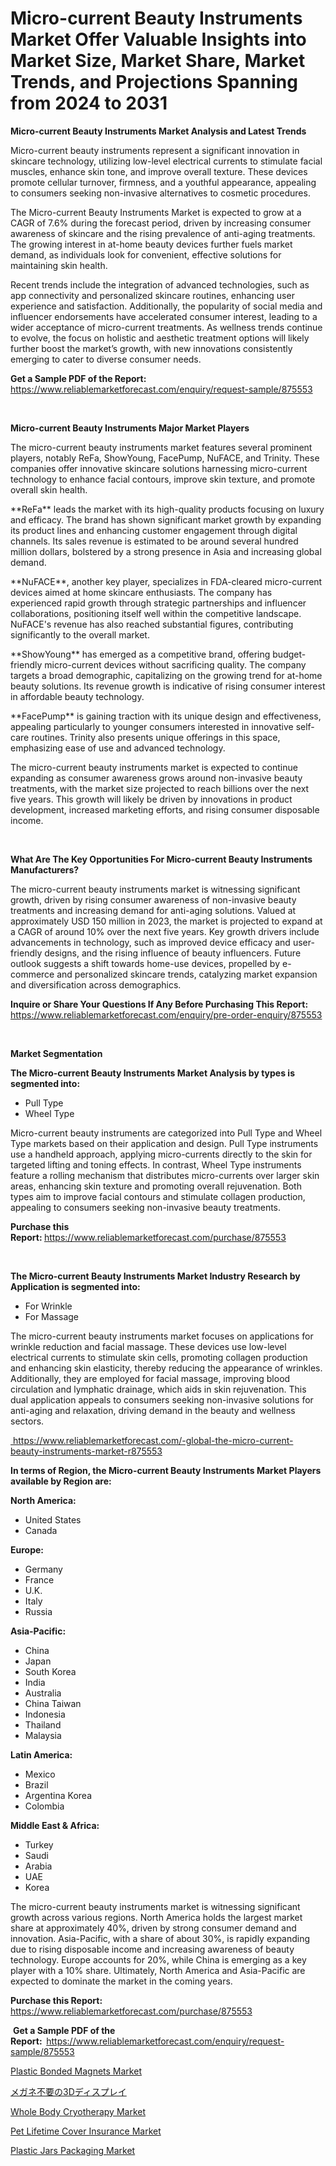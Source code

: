 <p><h1>Micro-current Beauty Instruments Market Offer Valuable Insights into Market Size, Market Share, Market Trends, and Projections Spanning from 2024 to 2031</h1></p><p><strong>Micro-current Beauty Instruments Market Analysis and Latest Trends</strong></p>
<p><p>Micro-current beauty instruments represent a significant innovation in skincare technology, utilizing low-level electrical currents to stimulate facial muscles, enhance skin tone, and improve overall texture. These devices promote cellular turnover, firmness, and a youthful appearance, appealing to consumers seeking non-invasive alternatives to cosmetic procedures.</p><p>The Micro-current Beauty Instruments Market is expected to grow at a CAGR of 7.6% during the forecast period, driven by increasing consumer awareness of skincare and the rising prevalence of anti-aging treatments. The growing interest in at-home beauty devices further fuels market demand, as individuals look for convenient, effective solutions for maintaining skin health.</p><p>Recent trends include the integration of advanced technologies, such as app connectivity and personalized skincare routines, enhancing user experience and satisfaction. Additionally, the popularity of social media and influencer endorsements have accelerated consumer interest, leading to a wider acceptance of micro-current treatments. As wellness trends continue to evolve, the focus on holistic and aesthetic treatment options will likely further boost the market’s growth, with new innovations consistently emerging to cater to diverse consumer needs.</p></p>
<p><strong>Get a Sample PDF of the Report:&nbsp;</strong> <a href="https://www.reliablemarketforecast.com/enquiry/request-sample/875553">https://www.reliablemarketforecast.com/enquiry/request-sample/875553</a></p>
<p>&nbsp;</p>
<p><strong>Micro-current Beauty Instruments Major Market Players</strong></p>
<p><p>The micro-current beauty instruments market features several prominent players, notably ReFa, ShowYoung, FacePump, NuFACE, and Trinity. These companies offer innovative skincare solutions harnessing micro-current technology to enhance facial contours, improve skin texture, and promote overall skin health.</p><p>**ReFa** leads the market with its high-quality products focusing on luxury and efficacy. The brand has shown significant market growth by expanding its product lines and enhancing customer engagement through digital channels. Its sales revenue is estimated to be around several hundred million dollars, bolstered by a strong presence in Asia and increasing global demand.</p><p>**NuFACE**, another key player, specializes in FDA-cleared micro-current devices aimed at home skincare enthusiasts. The company has experienced rapid growth through strategic partnerships and influencer collaborations, positioning itself well within the competitive landscape. NuFACE's revenue has also reached substantial figures, contributing significantly to the overall market.</p><p>**ShowYoung** has emerged as a competitive brand, offering budget-friendly micro-current devices without sacrificing quality. The company targets a broad demographic, capitalizing on the growing trend for at-home beauty solutions. Its revenue growth is indicative of rising consumer interest in affordable beauty technology.</p><p>**FacePump** is gaining traction with its unique design and effectiveness, appealing particularly to younger consumers interested in innovative self-care routines. Trinity also presents unique offerings in this space, emphasizing ease of use and advanced technology.</p><p>The micro-current beauty instruments market is expected to continue expanding as consumer awareness grows around non-invasive beauty treatments, with the market size projected to reach billions over the next five years. This growth will likely be driven by innovations in product development, increased marketing efforts, and rising consumer disposable income.</p></p>
<p>&nbsp;</p>
<p><strong>What Are The Key Opportunities For Micro-current Beauty Instruments Manufacturers?</strong></p>
<p><p>The micro-current beauty instruments market is witnessing significant growth, driven by rising consumer awareness of non-invasive beauty treatments and increasing demand for anti-aging solutions. Valued at approximately USD 150 million in 2023, the market is projected to expand at a CAGR of around 10% over the next five years. Key growth drivers include advancements in technology, such as improved device efficacy and user-friendly designs, and the rising influence of beauty influencers. Future outlook suggests a shift towards home-use devices, propelled by e-commerce and personalized skincare trends, catalyzing market expansion and diversification across demographics.</p></p>
<p><strong>Inquire or Share Your Questions If Any Before Purchasing This Report:</strong> <a href="https://www.reliablemarketforecast.com/enquiry/pre-order-enquiry/875553">https://www.reliablemarketforecast.com/enquiry/pre-order-enquiry/875553</a></p>
<p>&nbsp;</p>
<p><strong>Market Segmentation</strong></p>
<p><strong>The Micro-current Beauty Instruments Market Analysis by types is segmented into:</strong></p>
<p><ul><li>Pull Type</li><li>Wheel Type</li></ul></p>
<p><p>Micro-current beauty instruments are categorized into Pull Type and Wheel Type markets based on their application and design. Pull Type instruments use a handheld approach, applying micro-currents directly to the skin for targeted lifting and toning effects. In contrast, Wheel Type instruments feature a rolling mechanism that distributes micro-currents over larger skin areas, enhancing skin texture and promoting overall rejuvenation. Both types aim to improve facial contours and stimulate collagen production, appealing to consumers seeking non-invasive beauty treatments.</p></p>
<p><strong>Purchase this Report:&nbsp;</strong><a href="https://www.reliablemarketforecast.com/purchase/875553">https://www.reliablemarketforecast.com/purchase/875553</a></p>
<p>&nbsp;</p>
<p><strong>The Micro-current Beauty Instruments Market Industry Research by Application is segmented into:</strong></p>
<p><ul><li>For Wrinkle</li><li>For Massage</li></ul></p>
<p><p>The micro-current beauty instruments market focuses on applications for wrinkle reduction and facial massage. These devices use low-level electrical currents to stimulate skin cells, promoting collagen production and enhancing skin elasticity, thereby reducing the appearance of wrinkles. Additionally, they are employed for facial massage, improving blood circulation and lymphatic drainage, which aids in skin rejuvenation. This dual application appeals to consumers seeking non-invasive solutions for anti-aging and relaxation, driving demand in the beauty and wellness sectors.</p></p>
<p><a href="https://www.reliablemarketforecast.com/-global-the-micro-current-beauty-instruments-market-r875553">&nbsp;https://www.reliablemarketforecast.com/-global-the-micro-current-beauty-instruments-market-r875553</a></p>
<p><strong>In terms of Region, the Micro-current Beauty Instruments Market Players available by Region are:</strong></p>
<p>
    <p> <strong> North America: </strong>
        <ul>
            <li>United States</li>
            <li>Canada</li>
        </ul>
        </p> 
    <p> <strong> Europe: </strong>
        <ul>
            <li>Germany</li>
            <li>France</li>
            <li>U.K.</li>
            <li>Italy</li>
            <li>Russia</li>
        </ul>
        </p> 
    <p> <strong> Asia-Pacific: </strong>
        <ul>
            <li>China</li>
            <li>Japan</li>
            <li>South Korea</li>
            <li>India</li>
            <li>Australia</li>
            <li>China Taiwan</li>
            <li>Indonesia</li>
            <li>Thailand</li>
            <li>Malaysia</li>
        </ul>
        </p> 
    <p> <strong> Latin America: </strong>
        <ul>
            <li>Mexico</li>
            <li>Brazil</li>
            <li>Argentina Korea</li>
            <li>Colombia</li>
        </ul>
        </p> 
    <p> <strong> Middle East & Africa: </strong>
        <ul>
            <li>Turkey</li>
            <li>Saudi</li>
            <li>Arabia</li>
            <li>UAE</li>
            <li>Korea</li>
        </ul>
    </p>
    </p>
<p><p>The micro-current beauty instruments market is witnessing significant growth across various regions. North America holds the largest market share at approximately 40%, driven by strong consumer demand and innovation. Asia-Pacific, with a share of about 30%, is rapidly expanding due to rising disposable income and increasing awareness of beauty technology. Europe accounts for 20%, while China is emerging as a key player with a 10% share. Ultimately, North America and Asia-Pacific are expected to dominate the market in the coming years.</p></p>
<p><strong>Purchase this Report: </strong><a href="https://www.reliablemarketforecast.com/purchase/875553">https://www.reliablemarketforecast.com/purchase/875553</a></p>
<p>&nbsp;<strong>Get a Sample PDF of the Report:&nbsp;&nbsp;</strong><a href="https://www.reliablemarketforecast.com/enquiry/request-sample/875553">https://www.reliablemarketforecast.com/enquiry/request-sample/875553</a></p>
<p><strong></strong></p>
<p><p><a href="https://medium.com/@hassen.nww/the-global-plastic-bonded-magnets-market-is-a-dynamic-and-growing-industry-e9b91cdb02c5">Plastic Bonded Magnets Market</a></p><p><a href="https://medium.com/@adfwe254/glasses-free-3d-displays-market-%E3%81%AE%E3%82%B0%E3%83%AD%E3%83%BC%E3%83%90%E3%83%AB%E5%B8%82%E5%A0%B4%E6%A6%82%E8%A6%81%E3%81%AF-%E4%B8%96%E7%95%8C%E3%81%8A%E3%82%88%E3%81%B3%E4%B8%BB%E8%A6%81%E5%B8%82%E5%A0%B4%E3%81%AB%E3%81%8A%E3%81%91%E3%82%8B%E6%A5%AD%E7%95%8C%E3%81%AB%E5%BD%B1%E9%9F%BF%E3%82%92%E4%B8%8E%E3%81%88%E3%82%8B%E4%B8%BB%E8%A6%81%E3%81%AA%E3%83%88%E3%83%AC%E3%83%B3%E3%83%89%E3%81%AB%E3%81%A4%E3%81%84%E3%81%A6-%E7%8B%AC%E8%87%AA%E3%81%AE%E8%A6%96%E7%82%B9%E3%82%92%E6%8F%90%E4%BE%9B%E3%81%97%E3%81%BE%E3%81%99-258797076a05">メガネ不要の3Dディスプレイ</a></p><p><a href="https://www.linkedin.com/pulse/whole-body-cryotherapy-market-size-growing-cagr-57-report-t6i0c?trackingId=Bw6fbsmGTHewHOTkAG5jJA%3D%3D">Whole Body Cryotherapy Market</a></p><p><a href="https://www.linkedin.com/pulse/global-pet-lifetime-cover-insurance-market-trends-innovations-v195c?trackingId=hpqwUbPESVmwE%2B4OPfF%2Fwg%3D%3D">Pet Lifetime Cover Insurance Market</a></p><p><a href="https://issuu.com/reportprime-2/docs/plastic-jars-packaging-market-size-_ddaefcabd7909d">Plastic Jars Packaging Market</a></p></p>